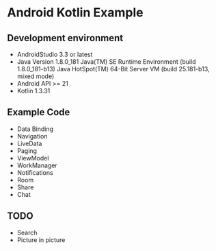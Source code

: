 # Android Kotlin Example

## Development environment
* AndroidStudio 3.3 or latest
* Java Version 1.8.0_181
Java(TM) SE Runtime Environment (build 1.8.0_181-b13)
Java HotSpot(TM) 64-Bit Server VM (build 25.181-b13, mixed mode)
* Android API >= 21
* Kotlin 1.3.31

## Example Code
* Data Binding
* Navigation
* LiveData
* Paging
* ViewModel
* WorkManager
* Notifications
* Room
* Share
* Chat

## TODO
* Search
* Picture in picture